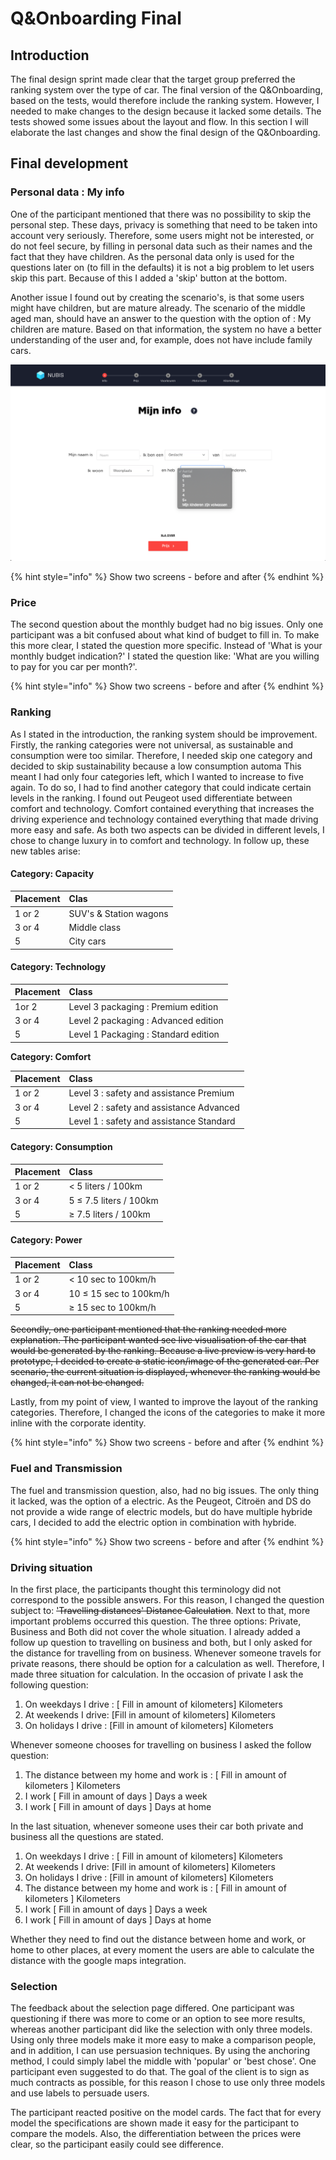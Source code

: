 # Q&Onboarding Final

## **Introduction**

The final design sprint made clear that the target group preferred the ranking system over the type of car. The final version of the Q&Onboarding, based on the tests, would therefore include the ranking system. However, I needed to make changes to the design because it lacked some details. The tests showed some issues about the layout and flow. In this section I will elaborate the last changes and show the final design of the Q&Onboarding. 

## Final development

### Personal data : My info

One of the participant mentioned that there was no possibility to skip the personal step. These days, privacy is something that need to be taken into account very seriously. Therefore, some users might not be interested, or do not feel secure, by filling in personal data such as their names and the fact that they have children. As the personal data only is used for the questions later on \(to fill in the defaults\) it is not a big problem to let users skip this part. Because of this I added a 'skip' button at the bottom.

Another issue I found out by creating the scenario's, is that some users might have children, but are mature already. The scenario of the middle aged man, should have an answer to the question with the option of : My children are mature. Based on that information, the system no have a better understanding of the user and, for example,  does not have include family cars.

![](../.gitbook/assets/image%20%2815%29.png)

{% hint style="info" %}
Show two screens - before and after
{% endhint %}

### Price

The second question about the monthly budget had no big issues. Only one participant was a bit confused about what kind of budget to fill in. To make this more clear, I stated the question more specific. Instead of 'What is your monthly budget indication?' I stated the question like: 'What are you willing to pay for you car per month?'.

{% hint style="info" %}
Show two screens - before and after
{% endhint %}

### Ranking

As I stated in the introduction, the ranking system should be improvement. Firstly, the ranking categories were not universal, as sustainable and consumption were too similar. Therefore, I needed skip one category and decided to skip sustainability because a low consumption automa This meant I had only four categories left, which I wanted to increase to five again. To do so, I had to find another category that could indicate certain levels in the ranking. I found out Peugeot used differentiate between comfort and technology. Comfort contained everything that increases the driving experience and technology contained everything that made driving more easy and safe. As both two aspects can be divided in different levels, I chose to change luxury in to comfort and technology. In follow up, these new tables arise:

#### Category: Capacity

| Placement | Clas |
| :--- | :--- |
| 1 or 2 | SUV's & Station wagons |
| 3 or 4 | Middle class  |
| 5  | City cars |

#### Category: **Technology**

| Placement | Class |
| :--- | :--- |
| 1or 2 | Level 3 packaging : Premium edition |
| 3 or 4 | Level 2 packaging : Advanced edition |
| 5  | Level 1 Packaging : Standard edition |

**Category: Comfort**

| **Placement** | Class |
| :--- | :--- |
| 1 or 2 | Level 3 : safety and assistance Premium |
| 3 or 4 | Level 2 : safety and assistance Advanced |
| 5  | Level 1 : safety and assistance  Standard |

#### **Category: Consumption**

| **Placement** | Class |
| :--- | :--- |
| 1 or 2 | &lt; 5 liters / 100km |
| 3 or 4  | 5 ≤ 7.5 liters / 100km |
| 5  | ≥ 7.5 liters / 100km |

#### Category: Power

| Placement | Class |
| :--- | :--- |
| 1 or 2 | &lt; 10 sec to 100km/h |
| 3 or 4 | 10 ≤ 15 sec to 100km/h |
| 5  | ≥ 15 sec to 100km/h |



~~Secondly, one participant mentioned that the ranking needed more explanation. The participant wanted see live visualisation of the car that would be generated by the ranking. Because a live preview is very hard to prototype, I decided to create a static icon/image of the generated car. Per scenario, the current situation is displayed, whenever the ranking would be changed, it can not be changed.~~ 

Lastly, from my point of view, I wanted to improve the layout of the ranking categories. Therefore, I changed the icons of the categories to make it more inline with the corporate identity.

{% hint style="info" %}
Show two screens - before and after
{% endhint %}

### Fuel and Transmission

The fuel and transmission question, also, had no big issues. The only thing it lacked, was the option of a electric. As the Peugeot, Citroën and DS do not provide a wide range of electric models, but do have multiple hybride cars, I decided to add the electric option in combination with hybride. 

{% hint style="info" %}
Show two screens - before and after
{% endhint %}

### Driving situation

In the first place, the participants thought this terminology did not correspond to the possible answers. For this reason, I changed the question subject to: ~~'Travelling distances' Distance Calculation~~. Next to that, more important problems occurred this question. The three options: Private, Business and Both did not cover the whole situation. I already added a follow up question to travelling on business and both, but I only asked for the distance for travelling from on business. Whenever someone travels for private reasons, there should be option for a calculation as well. Therefore, I made three situation for calculation. In the occasion of private I ask the following question: 

1. On weekdays I drive : \[ Fill in amount of kilometers\] Kilometers
2. At weekends I drive: \[Fill in amount of kilometers\] Kilometers
3. On holidays I drive : \[Fill in amount of kilometers\] Kilometers

Whenever someone chooses for travelling on business I asked the follow question:

1. The distance between my home and work is : \[ Fill in amount of kilometers \] Kilometers
2. I work \[ Fill in amount of days \] Days a week
3. I work \[ Fill in amount of days \] Days at home

In the last situation, whenever someone uses their car both private and business all the questions are stated.



1. On weekdays I drive : \[ Fill in amount of kilometers\] Kilometers
2. At weekends I drive: \[Fill in amount of kilometers\] Kilometers
3. On holidays I drive : \[Fill in amount of kilometers\] Kilometers
4. The distance between my home and work is : \[ Fill in amount of kilometers \] Kilometers
5. I work \[ Fill in amount of days \] Days a week
6. I work \[ Fill in amount of days \] Days at home

Whether they need to find out the distance between home and work, or home to other places, at every moment the users are able to calculate the distance with the google maps integration. 

### Selection

The feedback about the selection page differed. One participant was questioning if there was more to come or an option to see more results, whereas another participant did like the selection with only three models. Using only three models make it more easy to make a comparison people, and in addition, I can use persuasion techniques. By using the anchoring method, I could simply label the middle with 'popular' or 'best chose'. One participant even suggested to do that. The goal of the client is to sign as much contracts as possible, for this reason I chose to use only three models and use labels to persuade users. 

The participant reacted positive on the model cards. The fact that for every model the specifications are shown made it easy for the participant to compare the models. Also, the differentiation between the prices were clear, so the participant easily could see difference.

 





